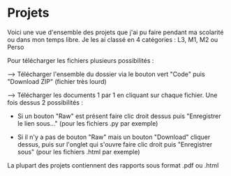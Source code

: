 # Projets
Voici une vue d'ensemble des projets que j'ai pu faire pendant ma scolarité ou dans mon temps libre. Je les ai classé en 4 catégories : L3, M1, M2 ou Perso

Pour télécharger les fichiers plusieurs possibilités :

--> Télécharger l'ensemble du dossier via le bouton vert "Code" puis "Download ZIP" (fichier très lourd)

--> Télécharger les documents 1 par 1 en cliquant sur chaque fichier. Une fois dessus 2 possibilités :  

- Si un bouton "Raw" est présent faire clic droit dessus puis "Enregistrer le lien sous..." (pour les fichiers .py par exemple)
   
- Si il n'y a pas de bouton "Raw" mais un bouton "Download" cliquer dessus, puis sur l'onglet qui s'ouvre faire clic droit puis "Enregistrer sous" (pour les fichiers .html par exemple)

La plupart des projets contiennent des rapports sous format .pdf ou .html
